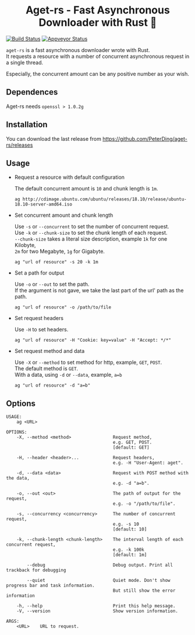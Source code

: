<h1 align="center">Aget-rs - Fast Asynchronous Downloader with Rust 🦀</h1>

[![Build Status](https://travis-ci.org/PeterDing/aget-rs.svg?branch=master)](https://travis-ci.org/PeterDing/aget-rs)
[![Appveyor Status](https://ci.appveyor.com/api/projects/status/e1g5lxvlo3duirk4?svg=true)](https://ci.appveyor.com/project/PeterDing/aget-rs)

`aget-rs` is a fast asynchronous downloader wrote with Rust.  
It requests a resource with a number of concurrent asynchronous request in a single thread.

Especially, the concurrent amount can be any positive number as your wish.

## Dependences

Aget-rs needs `openssl > 1.0.2g`

## Installation

You can download the last release from https://github.com/PeterDing/aget-rs/releases

## Usage

- Request a resource with default configuration

   The default concurrent amount is `10` and chunk length is `1m`.

   ```shell
   ag http://cdimage.ubuntu.com/ubuntu/releases/18.10/release/ubuntu-18.10-server-amd64.iso
   ```

- Set concurrent amount and chunk length

   Use `-s` or `--concurrent` to set the number of concurrent request.  
   Use `-k` or `--chunk-size` to set the chunk length of each request.  
   `--chunk-size` takes a literal size description, example `1k` for one Kilobyte,  
   `2m` for two Megabyte, `1g` for Gigabyte.  

   ```shell
   ag "url of resource" -s 20 -k 1m
   ```

- Set a path for output

   Use `-o` or `--out` to set the path.  
   If the argument is not gave, we take the last part of the url' path as the path.  

   ```shell
   ag "url of resource" -o /path/to/file
   ```

- Set request headers

   Use `-H` to set headers.  

   ```shell
   ag "url of resource" -H "Cookie: key=value" -H "Accept: */*"
   ```

- Set request method and data

   Use `-X` or `--method` to set method for http, example, `GET`, `POST`.  
   The default method is `GET`.  
   With a data, using `-d` or `--data`, example, `a=b`  

   ```shell
   ag "url of resource" -d "a=b"
   ```

## Options

```
USAGE:
    ag <URL>

OPTIONS:
    -X, --method <method>                Request method,
                                         e.g. GET, POST.
                                         [default: GET]

    -H, --header <header>...             Request headers,
                                         e.g. -H "User-Agent: aget".

    -d, --data <data>                    Request with POST method with the data,
                                         e.g. -d "a=b".

    -o, --out <out>                      The path of output for the request,
                                         e.g. -o "/path/to/file".

    -s, --concurrency <concurrency>      The number of concurrent request,
                                         e.g. -s 10
                                         [default: 10]

    -k, --chunk-length <chunk-length>    The interval length of each concurrent request,
                                         e.g. -k 100k
                                         [default: 1m]

        --debug                          Debug output. Print all trackback for debugging

        --quiet                          Quiet mode. Don't show progress bar and task information. 
                                         But still show the error information

    -h, --help                           Print this help message.
    -V, --version                        Show version information.

ARGS:
    <URL>    URL to request.
```
